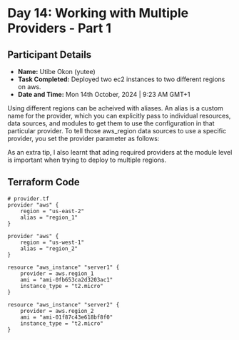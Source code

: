 # Day 14: Working with Multiple Providers - Part 1

## Participant Details

- **Name:** Utibe Okon (yutee)
- **Task Completed:** Deployed two ec2 instances to two different regions on aws.
- **Date and Time:** Mon 14th October, 2024 | 9:23 AM GMT+1

Using different regions can be acheived with aliases. An alias is a custom name for the provider, which you can explicitly pass to individual resources, data sources, and modules to get them to use the configuration in that particular provider. To tell those aws_region data sources to use a specific provider, you set the provider parameter as follows:

As an extra tip, I also learnt that ading required providers at the module level is important when trying to deploy to multiple regions.

## Terraform Code 
```hcl
# provider.tf
provider "aws" {
    region = "us-east-2"
    alias = "region_1"
}

provider "aws" {
    region = "us-west-1"
    alias = "region_2"
}

resource "aws_instance" "server1" {
    provider = aws.region_1
    ami = "ami-0fb653ca2d3203ac1"
    instance_type = "t2.micro"
}

resource "aws_instance" "server2" {
    provider = aws.region_2
    ami = "ami-01f87c43e618bf8f0"
    instance_type = "t2.micro"
}
```